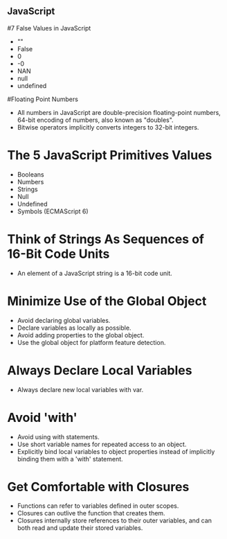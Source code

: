 ## JavaScript

#7 False Values in JavaScript
* ""
* False
* 0
* -0
* NAN
* null
* undefined

#Floating Point Numbers
* All numbers in JavaScript are double-precision floating-point numbers, 64-bit encoding of numbers, also known as "doubles".
* Bitwise operators implicitly converts integers  to 32-bit integers.

# The 5 JavaScript Primitives Values
* Booleans
* Numbers
* Strings
* Null
* Undefined
* Symbols (ECMAScript 6)

# Think of Strings As Sequences of 16-Bit Code Units
* An element of a JavaScript string is a 16-bit code unit.

# Minimize Use of the Global Object
* Avoid declaring global variables.
* Declare variables as locally as possible.
* Avoid adding properties to the global object.
* Use the global object for platform feature detection.

# Always Declare Local Variables
* Always declare new local variables with var.

# Avoid 'with'
* Avoid using with statements.
* Use short variable names for repeated access to an object.
* Explicitly bind local variables to object properties instead of implicitly binding them with a 'with' statement.

# Get Comfortable with Closures
* Functions can refer to variables defined in outer scopes.
* Closures can outlive the function that creates them.
* Closures internally store references to their outer variables, and can both read and update their stored variables.
